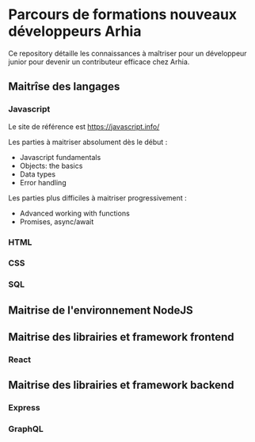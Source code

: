 # Parcours de formations nouveaux développeurs Arhia

Ce repository détaille les connaissances à maîtriser pour un développeur junior pour devenir un contributeur efficace chez Arhia.  

## Maitrîse des langages

### Javascript

Le site de référence est https://javascript.info/

Les parties à maitriser absolument dès le début :
  - Javascript fundamentals
  - Objects: the basics
  - Data types
  - Error handling

Les parties plus difficiles à maitriser progressivement : 
  - Advanced working with functions
  - Promises, async/await

### HTML

### CSS

### SQL

## Maitrise de l'environnement NodeJS

## Maitrise des librairies et framework frontend

### React

## Maitrise des librairies et framework backend

### Express

### GraphQL


